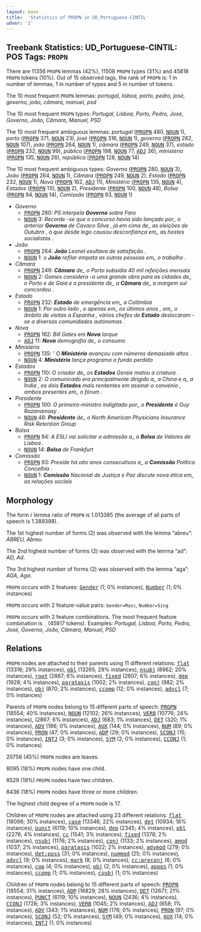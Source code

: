```yaml
---
layout: base
title:  'Statistics of PROPN in UD_Portuguese-CINTIL'
udver: '2'
---
```


## Treebank Statistics: UD_Portuguese-CINTIL: POS Tags: `PROPN`

There are 11356 `PROPN` lemmas (42%), 11508 `PROPN` types (31%) and 45818 `PROPN` tokens (10%).
Out of 15 observed tags, the rank of `PROPN` is: 1 in number of lemmas, 1 in number of types and 5 in number of tokens.

The 10 most frequent `PROPN` lemmas: <em>portugal, lisboa, porto, pedro, josé, governo, joão, câmara, manuel, psd</em>

The 10 most frequent `PROPN` types:  <em>Portugal, Lisboa, Porto, Pedro, José, Governo, João, Câmara, Manuel, PSD</em>

The 10 most frequent ambiguous lemmas: <em>portugal</em> (<tt><a href="pt_cintil-pos-PROPN.html">PROPN</a></tt> 480, <tt><a href="pt_cintil-pos-NOUN.html">NOUN</a></tt> 1), <em>porto</em> (<tt><a href="pt_cintil-pos-PROPN.html">PROPN</a></tt> 371, <tt><a href="pt_cintil-pos-NOUN.html">NOUN</a></tt> 23), <em>josé</em> (<tt><a href="pt_cintil-pos-PROPN.html">PROPN</a></tt> 316, <tt><a href="pt_cintil-pos-NOUN.html">NOUN</a></tt> 1), <em>governo</em> (<tt><a href="pt_cintil-pos-PROPN.html">PROPN</a></tt> 282, <tt><a href="pt_cintil-pos-NOUN.html">NOUN</a></tt> 107), <em>joão</em> (<tt><a href="pt_cintil-pos-PROPN.html">PROPN</a></tt> 264, <tt><a href="pt_cintil-pos-NOUN.html">NOUN</a></tt> 1), <em>câmara</em> (<tt><a href="pt_cintil-pos-PROPN.html">PROPN</a></tt> 249, <tt><a href="pt_cintil-pos-NOUN.html">NOUN</a></tt> 37), <em>estado</em> (<tt><a href="pt_cintil-pos-PROPN.html">PROPN</a></tt> 232, <tt><a href="pt_cintil-pos-NOUN.html">NOUN</a></tt> 99), <em>público</em> (<tt><a href="pt_cintil-pos-PROPN.html">PROPN</a></tt> 198, <tt><a href="pt_cintil-pos-NOUN.html">NOUN</a></tt> 77, <tt><a href="pt_cintil-pos-ADJ.html">ADJ</a></tt> 36), <em>ministério</em> (<tt><a href="pt_cintil-pos-PROPN.html">PROPN</a></tt> 135, <tt><a href="pt_cintil-pos-NOUN.html">NOUN</a></tt> 26), <em>república</em> (<tt><a href="pt_cintil-pos-PROPN.html">PROPN</a></tt> 128, <tt><a href="pt_cintil-pos-NOUN.html">NOUN</a></tt> 14)

The 10 most frequent ambiguous types:  <em>Governo</em> (<tt><a href="pt_cintil-pos-PROPN.html">PROPN</a></tt> 280, <tt><a href="pt_cintil-pos-NOUN.html">NOUN</a></tt> 3), <em>João</em> (<tt><a href="pt_cintil-pos-PROPN.html">PROPN</a></tt> 264, <tt><a href="pt_cintil-pos-NOUN.html">NOUN</a></tt> 1), <em>Câmara</em> (<tt><a href="pt_cintil-pos-PROPN.html">PROPN</a></tt> 249, <tt><a href="pt_cintil-pos-NOUN.html">NOUN</a></tt> 2), <em>Estado</em> (<tt><a href="pt_cintil-pos-PROPN.html">PROPN</a></tt> 232, <tt><a href="pt_cintil-pos-NOUN.html">NOUN</a></tt> 1), <em>Nova</em> (<tt><a href="pt_cintil-pos-PROPN.html">PROPN</a></tt> 162, <tt><a href="pt_cintil-pos-ADJ.html">ADJ</a></tt> 11), <em>Ministério</em> (<tt><a href="pt_cintil-pos-PROPN.html">PROPN</a></tt> 135, <tt><a href="pt_cintil-pos-NOUN.html">NOUN</a></tt> 4), <em>Estados</em> (<tt><a href="pt_cintil-pos-PROPN.html">PROPN</a></tt> 110, <tt><a href="pt_cintil-pos-NOUN.html">NOUN</a></tt> 2), <em>Presidente</em> (<tt><a href="pt_cintil-pos-PROPN.html">PROPN</a></tt> 100, <tt><a href="pt_cintil-pos-NOUN.html">NOUN</a></tt> 48), <em>Bolsa</em> (<tt><a href="pt_cintil-pos-PROPN.html">PROPN</a></tt> 94, <tt><a href="pt_cintil-pos-NOUN.html">NOUN</a></tt> 14), <em>Comissão</em> (<tt><a href="pt_cintil-pos-PROPN.html">PROPN</a></tt> 93, <tt><a href="pt_cintil-pos-NOUN.html">NOUN</a></tt> 1)


* <em>Governo</em>
  * <tt><a href="pt_cintil-pos-PROPN.html">PROPN</a></tt> 280: <em>PS interpela <b>Governo</b> sobre Faro</em>
  * <tt><a href="pt_cintil-pos-NOUN.html">NOUN</a></tt> 3: <em>Recorde -se que o concurso havia sido lançado por_ o anterior <b>Governo</b> de Cavaco Silva , já em cima de_ as eleições de Outubro , o que desde logo causou desconfiança em_ as hostes socialistas .</em>
* <em>João</em>
  * <tt><a href="pt_cintil-pos-PROPN.html">PROPN</a></tt> 264: <em><b>João</b> Leonel exultava de satisfação .</em>
  * <tt><a href="pt_cintil-pos-NOUN.html">NOUN</a></tt> 1: <em>o <b>João</b> refilar empata as outras pessoas em_ o trabalho .</em>
* <em>Câmara</em>
  * <tt><a href="pt_cintil-pos-PROPN.html">PROPN</a></tt> 249: <em><b>Câmara</b> de_ o Porto subsidia 40 mil refeições mensais</em>
  * <tt><a href="pt_cintil-pos-NOUN.html">NOUN</a></tt> 2: <em>Gomes considera -a uma grande obra para as cidades de_ o Porto e de Gaia e o presidente de_ a <b>Câmara</b> de_ a margem sul concordou .</em>
* <em>Estado</em>
  * <tt><a href="pt_cintil-pos-PROPN.html">PROPN</a></tt> 232: <em><b>Estado</b> de emergência em_ a Colômbia</em>
  * <tt><a href="pt_cintil-pos-NOUN.html">NOUN</a></tt> 1: <em>Por outro lado , e apenas em_ os últimos anos , em_ o âmbito de visitas a Espanha , vários chefes de <b>Estado</b> deslocaram -se a diversas comunidades autónomas .</em>
* <em>Nova</em>
  * <tt><a href="pt_cintil-pos-PROPN.html">PROPN</a></tt> 162: <em>Bill Gates em <b>Nova</b> Iorque</em>
  * <tt><a href="pt_cintil-pos-ADJ.html">ADJ</a></tt> 11: <em><b>Nova</b> demografia de_ o consumo</em>
* <em>Ministério</em>
  * <tt><a href="pt_cintil-pos-PROPN.html">PROPN</a></tt> 135: <em>' O <b>Ministério</b> avançou com números demasiado altos .</em>
  * <tt><a href="pt_cintil-pos-NOUN.html">NOUN</a></tt> 4: <em><b>Ministério</b> lança programa a fundo perdido</em>
* <em>Estados</em>
  * <tt><a href="pt_cintil-pos-PROPN.html">PROPN</a></tt> 110: <em>O criador de_ os <b>Estados</b> Gerais matou a criatura .</em>
  * <tt><a href="pt_cintil-pos-NOUN.html">NOUN</a></tt> 2: <em>O comunicado era principalmente dirigido a_ a China e a_ a Índia , os dois <b>Estados</b> mais renitentes em assinar o convénio , ambos presentes em_ o fórum .</em>
* <em>Presidente</em>
  * <tt><a href="pt_cintil-pos-PROPN.html">PROPN</a></tt> 100: <em>O primeiro-ministro indigitado por_ o <b>Presidente</b> é Guy Razanamasy .</em>
  * <tt><a href="pt_cintil-pos-NOUN.html">NOUN</a></tt> 48: <em><b>Presidente</b> de_ o North American Physicians Insurance Risk Retention Group</em>
* <em>Bolsa</em>
  * <tt><a href="pt_cintil-pos-PROPN.html">PROPN</a></tt> 94: <em>A ESLI vai solicitar a admissão a_ a <b>Bolsa</b> de Valores de Lisboa .</em>
  * <tt><a href="pt_cintil-pos-NOUN.html">NOUN</a></tt> 14: <em><b>Bolsa</b> de Frankfurt</em>
* <em>Comissão</em>
  * <tt><a href="pt_cintil-pos-PROPN.html">PROPN</a></tt> 93: <em>Preside há oito anos consecutivos a_ a <b>Comissão</b> Política Concelhia .</em>
  * <tt><a href="pt_cintil-pos-NOUN.html">NOUN</a></tt> 1: <em><b>Comissão</b> Nacional de Justiça e Paz discute nova ética em_ as relações sociais</em>

## Morphology

The form / lemma ratio of `PROPN` is 1.013385 (the average of all parts of speech is 1.389398).

The 1st highest number of forms (2) was observed with the lemma “abreu”: <em>ABREU, Abreu</em>.

The 2nd highest number of forms (2) was observed with the lemma “ad”: <em>AD, Ad</em>.

The 3rd highest number of forms (2) was observed with the lemma “aga”: <em>AGA, Aga</em>.

`PROPN` occurs with 2 features: <tt><a href="pt_cintil-feat-Gender.html">Gender</a></tt> (1; 0% instances), <tt><a href="pt_cintil-feat-Number.html">Number</a></tt> (1; 0% instances)

`PROPN` occurs with 2 feature-value pairs: `Gender=Masc`, `Number=Sing`

`PROPN` occurs with 2 feature combinations.
The most frequent feature combination is `_` (45817 tokens).
Examples: <em>Portugal, Lisboa, Porto, Pedro, José, Governo, João, Câmara, Manuel, PSD</em>


## Relations

`PROPN` nodes are attached to their parents using 11 different relations: <tt><a href="pt_cintil-dep-flat.html">flat</a></tt> (13316; 29% instances), <tt><a href="pt_cintil-dep-obl.html">obl</a></tt> (13265; 29% instances), <tt><a href="pt_cintil-dep-nsubj.html">nsubj</a></tt> (8962; 20% instances), <tt><a href="pt_cintil-dep-root.html">root</a></tt> (2867; 6% instances), <tt><a href="pt_cintil-dep-fixed.html">fixed</a></tt> (2607; 6% instances), <tt><a href="pt_cintil-dep-dep.html">dep</a></tt> (1928; 4% instances), <tt><a href="pt_cintil-dep-parataxis.html">parataxis</a></tt> (1002; 2% instances), <tt><a href="pt_cintil-dep-conj.html">conj</a></tt> (982; 2% instances), <tt><a href="pt_cintil-dep-obj.html">obj</a></tt> (870; 2% instances), <tt><a href="pt_cintil-dep-ccomp.html">ccomp</a></tt> (12; 0% instances), <tt><a href="pt_cintil-dep-advcl.html">advcl</a></tt> (7; 0% instances)

Parents of `PROPN` nodes belong to 15 different parts of speech: <tt><a href="pt_cintil-pos-PROPN.html">PROPN</a></tt> (18554; 40% instances), <tt><a href="pt_cintil-pos-NOUN.html">NOUN</a></tt> (12102; 26% instances), <tt><a href="pt_cintil-pos-VERB.html">VERB</a></tt> (10776; 24% instances),  (2867; 6% instances), <tt><a href="pt_cintil-pos-ADJ.html">ADJ</a></tt> (683; 1% instances), <tt><a href="pt_cintil-pos-DET.html">DET</a></tt> (320; 1% instances), <tt><a href="pt_cintil-pos-ADV.html">ADV</a></tt> (186; 0% instances), <tt><a href="pt_cintil-pos-AUX.html">AUX</a></tt> (144; 0% instances), <tt><a href="pt_cintil-pos-NUM.html">NUM</a></tt> (89; 0% instances), <tt><a href="pt_cintil-pos-PRON.html">PRON</a></tt> (47; 0% instances), <tt><a href="pt_cintil-pos-ADP.html">ADP</a></tt> (29; 0% instances), <tt><a href="pt_cintil-pos-SCONJ.html">SCONJ</a></tt> (15; 0% instances), <tt><a href="pt_cintil-pos-INTJ.html">INTJ</a></tt> (3; 0% instances), <tt><a href="pt_cintil-pos-SYM.html">SYM</a></tt> (2; 0% instances), <tt><a href="pt_cintil-pos-CCONJ.html">CCONJ</a></tt> (1; 0% instances)

20758 (45%) `PROPN` nodes are leaves.

8095 (18%) `PROPN` nodes have one child.

8529 (19%) `PROPN` nodes have two children.

8436 (18%) `PROPN` nodes have three or more children.

The highest child degree of a `PROPN` node is 17.

Children of `PROPN` nodes are attached using 23 different relations: <tt><a href="pt_cintil-dep-flat.html">flat</a></tt> (18098; 30% instances), <tt><a href="pt_cintil-dep-case.html">case</a></tt> (13346; 22% instances), <tt><a href="pt_cintil-dep-det.html">det</a></tt> (10934; 18% instances), <tt><a href="pt_cintil-dep-punct.html">punct</a></tt> (6119; 10% instances), <tt><a href="pt_cintil-dep-dep.html">dep</a></tt> (2345; 4% instances), <tt><a href="pt_cintil-dep-obl.html">obl</a></tt> (2276; 4% instances), <tt><a href="pt_cintil-dep-cc.html">cc</a></tt> (1541; 3% instances), <tt><a href="pt_cintil-dep-fixed.html">fixed</a></tt> (1378; 2% instances), <tt><a href="pt_cintil-dep-nsubj.html">nsubj</a></tt> (1176; 2% instances), <tt><a href="pt_cintil-dep-conj.html">conj</a></tt> (1133; 2% instances), <tt><a href="pt_cintil-dep-amod.html">amod</a></tt> (1037; 2% instances), <tt><a href="pt_cintil-dep-parataxis.html">parataxis</a></tt> (1022; 2% instances), <tt><a href="pt_cintil-dep-advmod.html">advmod</a></tt> (279; 0% instances), <tt><a href="pt_cintil-dep-det-poss.html">det:poss</a></tt> (31; 0% instances), <tt><a href="pt_cintil-dep-nummod.html">nummod</a></tt> (25; 0% instances), <tt><a href="pt_cintil-dep-advcl.html">advcl</a></tt> (9; 0% instances), <tt><a href="pt_cintil-dep-mark.html">mark</a></tt> (8; 0% instances), <tt><a href="pt_cintil-dep-cc-preconj.html">cc:preconj</a></tt> (6; 0% instances), <tt><a href="pt_cintil-dep-cop.html">cop</a></tt> (4; 0% instances), <tt><a href="pt_cintil-dep-obj.html">obj</a></tt> (2; 0% instances), <tt><a href="pt_cintil-dep-appos.html">appos</a></tt> (1; 0% instances), <tt><a href="pt_cintil-dep-ccomp.html">ccomp</a></tt> (1; 0% instances), <tt><a href="pt_cintil-dep-csubj.html">csubj</a></tt> (1; 0% instances)

Children of `PROPN` nodes belong to 15 different parts of speech: <tt><a href="pt_cintil-pos-PROPN.html">PROPN</a></tt> (18554; 31% instances), <tt><a href="pt_cintil-pos-ADP.html">ADP</a></tt> (16829; 28% instances), <tt><a href="pt_cintil-pos-DET.html">DET</a></tt> (12671; 21% instances), <tt><a href="pt_cintil-pos-PUNCT.html">PUNCT</a></tt> (6119; 10% instances), <tt><a href="pt_cintil-pos-NOUN.html">NOUN</a></tt> (2436; 4% instances), <tt><a href="pt_cintil-pos-CCONJ.html">CCONJ</a></tt> (1728; 3% instances), <tt><a href="pt_cintil-pos-VERB.html">VERB</a></tt> (1045; 2% instances), <tt><a href="pt_cintil-pos-ADJ.html">ADJ</a></tt> (658; 1% instances), <tt><a href="pt_cintil-pos-ADV.html">ADV</a></tt> (343; 1% instances), <tt><a href="pt_cintil-pos-NUM.html">NUM</a></tt> (176; 0% instances), <tt><a href="pt_cintil-pos-PRON.html">PRON</a></tt> (97; 0% instances), <tt><a href="pt_cintil-pos-SCONJ.html">SCONJ</a></tt> (52; 0% instances), <tt><a href="pt_cintil-pos-SYM.html">SYM</a></tt> (49; 0% instances), <tt><a href="pt_cintil-pos-AUX.html">AUX</a></tt> (14; 0% instances), <tt><a href="pt_cintil-pos-INTJ.html">INTJ</a></tt> (1; 0% instances)

